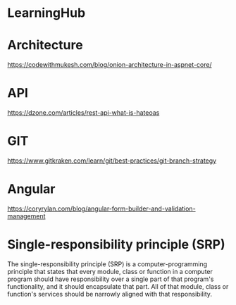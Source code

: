 # LearningHub

# Architecture
https://codewithmukesh.com/blog/onion-architecture-in-aspnet-core/

# API
https://dzone.com/articles/rest-api-what-is-hateoas

# GIT
https://www.gitkraken.com/learn/git/best-practices/git-branch-strategy

# Angular
https://coryrylan.com/blog/angular-form-builder-and-validation-management

# Single-responsibility principle (SRP)
The single-responsibility principle (SRP) is a computer-programming principle that states that every module, class or function in a computer program should have responsibility over a single part of that program's functionality, and it should encapsulate that part. All of that module, class or function's services should be narrowly aligned with that responsibility.
